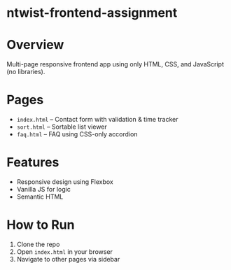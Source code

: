 # ntwist-frontend-assignment
#  Overview
Multi-page responsive frontend app using only HTML, CSS, and JavaScript (no libraries).

# Pages
- `index.html` – Contact form with validation & time tracker
- `sort.html` – Sortable list viewer
- `faq.html` – FAQ using CSS-only accordion

# Features
- Responsive design using Flexbox
- Vanilla JS for logic
- Semantic HTML

# How to Run
1. Clone the repo
2. Open `index.html` in your browser
3. Navigate to other pages via sidebar

